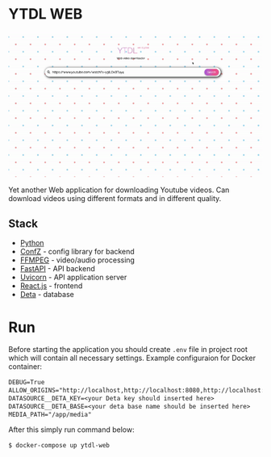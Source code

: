 # YTDL WEB

![YTDL WEB](./images/webapp.gif)

Yet another Web application for downloading Youtube videos. Can download videos using different formats and in different quality.

## Stack

* [Python](https://www.python.org/)
* [ConfZ](https://github.com/Zuehlke/ConfZ) - config library for backend
* [FFMPEG](https://ffmpeg.org/) - video/audio processing
* [FastAPI](https://fastapi.tiangolo.com/) - API backend
* [Uvicorn](https://www.uvicorn.org/) - API application server
* [React.js](https://reactjs.org/) - frontend
* [Deta](https://deta.sh/) - database

# Run

Before starting the application you should create `.env` file in project root which will contain all necessary settings. Example configuraion for Docker container:
```shell
DEBUG=True
ALLOW_ORIGINS="http://localhost,http://localhost:8080,http://localhost:8081,http://127.0.0.1,http://127.0.0.1:8080,http://127.0.0.1:8081"
DATASOURCE__DETA_KEY=<your Deta key should inserted here>
DATASOURCE__DETA_BASE=<your deta base name should be inserted here>
MEDIA_PATH="/app/media"
```

After this simply run command below:
```shell
$ docker-compose up ytdl-web
```